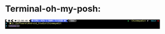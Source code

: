 # Terminal-oh-my-posh:

![terminal](https://github.com/ChinmayaGit/Terminal-oh-my-posh-/blob/main/img.png?raw=true)

